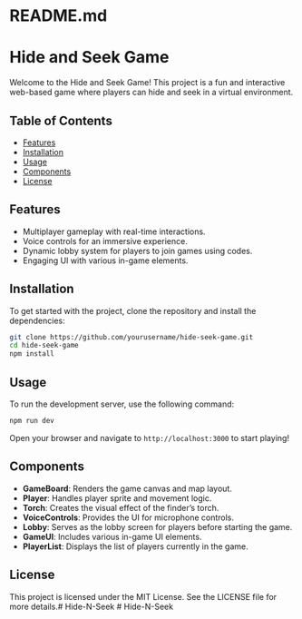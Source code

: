 # README.md

# Hide and Seek Game

Welcome to the Hide and Seek Game! This project is a fun and interactive web-based game where players can hide and seek in a virtual environment.

## Table of Contents

- [Features](#features)
- [Installation](#installation)
- [Usage](#usage)
- [Components](#components)
- [License](#license)

## Features

- Multiplayer gameplay with real-time interactions.
- Voice controls for an immersive experience.
- Dynamic lobby system for players to join games using codes.
- Engaging UI with various in-game elements.

## Installation

To get started with the project, clone the repository and install the dependencies:

```bash
git clone https://github.com/yourusername/hide-seek-game.git
cd hide-seek-game
npm install
```

## Usage

To run the development server, use the following command:

```bash
npm run dev
```

Open your browser and navigate to `http://localhost:3000` to start playing!

## Components

- **GameBoard**: Renders the game canvas and map layout.
- **Player**: Handles player sprite and movement logic.
- **Torch**: Creates the visual effect of the finder’s torch.
- **VoiceControls**: Provides the UI for microphone controls.
- **Lobby**: Serves as the lobby screen for players before starting the game.
- **GameUI**: Includes various in-game UI elements.
- **PlayerList**: Displays the list of players currently in the game.

## License

This project is licensed under the MIT License. See the LICENSE file for more details.#   H i d e - N - S e e k  
 #   H i d e - N - S e e k  
 